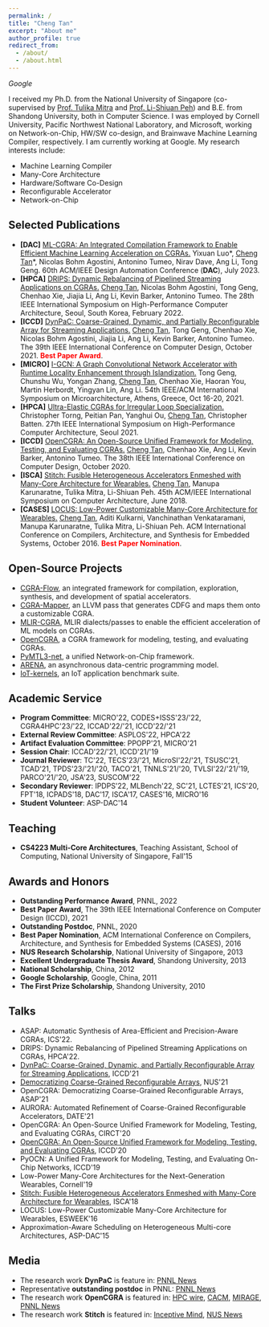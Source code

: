 ```yaml
---
permalink: /
title: "Cheng Tan"
excerpt: "About me"
author_profile: true
redirect_from: 
  - /about/
  - /about.html
---
```


*Google*

I received my Ph.D. from the National University of Singapore (co-supervised by [Prof. Tulika Mitra](https://www.comp.nus.edu.sg/~tulika/) and [Prof. Li-Shiuan Peh](https://www.comp.nus.edu.sg/~peh/)) and B.E. from Shandong University, both in Computer Science. I was employed by Cornell University, Pacific Northwest National Laboratory, and Microsoft, working on Network-on-Chip, HW/SW co-design, and Brainwave Machine Learning Compiler, respectively. I am currently working at Google. My research interests include:
- Machine Learning Compiler
- Many-Core Architecture
- Hardware/Software Co-Design
- Reconfigurable Accelerator
- Network-on-Chip

Selected Publications
------
- **[DAC]** [ML-CGRA: An Integrated Compilation Framework to Enable Efficient Machine Learning Acceleration on CGRAs.](https://github.com/tancheng/mlir-cgra) Yixuan Luo\*, <u>Cheng Tan</u>\*, Nicolas Bohm Agostini, Antonino Tumeo, Nirav Dave, Ang Li, Tong Geng. 60th ACM/IEEE Design Automation Conference (**DAC**), July 2023.
- **[HPCA]** [DRIPS: Dynamic Rebalancing of Pipelined Streaming Applications on CGRAs.](https://ieeexplore.ieee.org/document/9773269) <u>Cheng Tan</u>, Nicolas Bohm Agostini, Tong Geng, Chenhao Xie, Jiajia Li, Ang Li, Kevin Barker, Antonino Tumeo. The 28th IEEE International Symposium on High-Performance Computer Architecture, Seoul, South Korea, February 2022.
- **[ICCD]** [DynPaC: Coarse-Grained, Dynamic, and Partially Reconfigurable Array for Streaming Applications.](https://ieeexplore.ieee.org/document/9643624) <u>Cheng Tan</u>, Tong Geng, Chenhao Xie, Nicolas Bohm Agostini, Jiajia Li, Ang Li, Kevin Barker, Antonino Tumeo. The 39th IEEE International Conference on Computer Design, October 2021. <span style="color:red">**Best Paper Award**</span>.
- **[MICRO]** [I-GCN: A Graph Convolutional Network Accelerator with Runtime Locality Enhancement through Islandization.](https://arxiv.org/pdf/2203.03606.pdf) Tong Geng, Chunshu Wu, Yongan Zhang, <u>Cheng Tan</u>, Chenhao Xie, Haoran You, Martin Herbordt, Yingyan Lin, Ang Li. 54th IEEE/ACM International Symposium on Microarchitecture, Athens, Greece, Oct 16-20, 2021.
- **[HPCA]** [Ultra-Elastic CGRAs for Irregular Loop Specialization.](https://www.csl.cornell.edu/~cbatten/pdfs/torng-uecgra-hpca2021.pdf) Christopher Torng, Peitian Pan, Yanghui Ou, <u>Cheng Tan</u>, Christopher Batten. 27th IEEE International Symposium on High-Performance Computer Architecture, Seoul 2021.
- **[ICCD]** [OpenCGRA: An Open-Source Unified Framework for Modeling, Testing, and Evaluating CGRAs.](https://ieeexplore.ieee.org/document/9283606) <u>Cheng Tan</u>, Chenhao Xie, Ang Li, Kevin Barker, Antonino Tumeo. The 38th IEEE International Conference on Computer Design, October 2020.
- **[ISCA]** [Stitch: Fusible Heterogeneous Accelerators Enmeshed with Many-Core Architecture for Wearables.](https://www.comp.nus.edu.sg/~tulika/ISCA18.pdf) <u>Cheng Tan</u>, Manupa Karunaratne, Tulika Mitra, Li-Shiuan Peh. 45th ACM/IEEE International Symposium on Computer Architecture, June 2018.
- **[CASES]** [LOCUS: Low-Power Customizable Many-Core Architecture for Wearables.](https://www.comp.nus.edu.sg/~tulika/CASES16.pdf) <u>Cheng Tan</u>, Aditi Kulkarni, Vanchinathan Venkataramani, Manupa Karunaratne, Tulika Mitra, Li-Shiuan Peh. ACM International Conference on Compilers, Architecture, and Synthesis for Embedded Systems, October 2016. <span style="color:red">**Best Paper Nomination**</span>.

Open-Source Projects
------
- [CGRA-Flow](https://github.com/tancheng/CGRA-Flow), an integrated framework for compilation, exploration, synthesis, and development of spatial accelerators.
- [CGRA-Mapper](https://github.com/tancheng/CGRA-Mapper), an LLVM pass that generates CDFG and maps them onto a customizable CGRA.
- [MLIR-CGRA](https://github.com/tancheng/mlir-cgra), MLIR dialects/passes to enable the efficient acceleration of ML models on CGRAs.
- [OpenCGRA](https://github.com/pnnl/opencgra), a CGRA framework for modeling, testing, and evaluating CGRAs.
- [PyMTL3-net](https://github.com/cornell-brg/pymtl3-net), a unified Network-on-Chip framework.
- [ARENA](https://github.com/pnnl/arena), an asynchronous data-centric programming model.
- [IoT-kernels](https://github.com/iot-locus/kernels), an IoT application benchmark suite.

Academic Service
------
- **Program Committee**: MICRO'22, CODES+ISSS'23/'22, CGRA4HPC'23/'22, ICCAD'22/'21, ICCD'22/'21
- **External Review Committee**: ASPLOS'22, HPCA'22
- **Artifact Evaluation Committee**: PPOPP'21, MICRO'21
- **Session Chair**: ICCAD'22/'21, ICCD'21/'19
- **Journal Reviewer**: TC'22, TECS'23/'21, MicroSI'22/'21, TSUSC'21, TCAD'21, TPDS'23/'21/'20, TACO'21, TNNLS'21/'20, TVLSI'22/'21/'19, PARCO'21/'20, JSA'23, SUSCOM'22
- **Secondary Reviewer**: IPDPS'22, MLBench'22, SC'21, LCTES'21, ICS'20, FPT'18, ICPADS'18, DAC'17, ISCA'17, CASES'16, MICRO'16
- **Student Volunteer**: ASP-DAC'14

Teaching
------
- **CS4223 Multi-Core Architectures**, Teaching Assistant, School of Computing, National University of Singapore, Fall'15

Awards and Honors
------
- **Outstanding Performance Award**, PNNL, 2022
- **Best Paper Award**, The 39th IEEE International Conference on Computer Design (ICCD), 2021
- **Outstanding Postdoc**, PNNL, 2020
- **Best Paper Nomination**, ACM International Conference on Compilers, Architecture, and Synthesis for Embedded Systems (CASES), 2016
- **NUS Research Scholarship**, National University of Singapore, 2013
- **Excellent Undergraduate Thesis Award**, Shandong University, 2013
- **National Scholarship**, China, 2012
- **Google Scholarship**, Google, China, 2011
- **The First Prize Scholarship**, Shandong University, 2010

Talks
------
- ASAP: Automatic Synthesis of Area-Efficient and Precision-Aware CGRAs, ICS'22.
- DRIPS: Dynamic Rebalancing of Pipelined Streaming Applications on CGRAs, HPCA'22.
- [DynPaC: Coarse-Grained, Dynamic, and Partially Reconfigurable Array for Streaming Applications](https://www.youtube.com/watch?v=EWOJQrRZNE0&t=7s), ICCD'21
- [Democratizing Coarse-Grained Reconfigurable Arrays](https://www.youtube.com/watch?v=1P17ERtNQCU), NUS'21
- OpenCGRA: Democratizing Coarse-Grained Reconfigurable Arrays, ASAP'21
- AURORA: Automated Refinement of Coarse-Grained Reconfigurable Accelerators, DATE'21
- OpenCGRA: An Open-Source Unified Framework for Modeling, Testing, and Evaluating CGRAs, CIRCT'20
- [OpenCGRA: An Open-Source Unified Framework for Modeling, Testing, and Evaluating CGRAs](https://www.youtube.com/watch?v=kRdCl40kpTw&t=1s), ICCD'20
- PyOCN: A Unified Framework for Modeling, Testing, and Evaluating On-Chip Networks, ICCD'19
- Low-Power Many-Core Architectures for the Next-Generation Wearables, Cornell'19
- [Stitch: Fusible Heterogeneous Accelerators Enmeshed with Many-Core Architecture for Wearables](https://www.youtube.com/watch?v=k69yUS-JHPw), ISCA'18
-	LOCUS: Low-Power Customizable Many-Core Architecture for Wearables, ESWEEK'16
- Approximation-Aware Scheduling on Heterogeneous Multi-core Architectures, ASP-DAC'15

Media
------
- The research work **DynPaC** is feature in: [PNNL News](https://www.pnnl.gov/news-media/dynpac-receives-best-paper-award-iccd-2021)
- Representative **outstanding postdoc** in PNNL: [PNNL News](https://www.pnnl.gov/news-media/praises-postdocs)
-	The research work **OpenCGRA** is featured in: [HPC wire](https://www.hpcwire.com/2021/06/18/pnnl-researchers-unveil-tool-to-accelerate-cgra-development), [CACM](https://m-cacm.acm.org/careers/253240-open-source-tool-helps-design-faster-energy-efficient-computers/fulltext?mobile=true), [MIRAGE](https://www.miragenews.com/surpassing-moores-law-574867/), [PNNL News](https://www.pnnl.gov/news-media/surpassing-moores-law)
-	The research work **Stitch** is featured in: [Inceptive Mind](https://www.inceptivemind.com/stitch-fastest-independent-novel-chip-wearables/6976/), [NUS News](https://news.nus.edu.sg/research/future-wearables)

